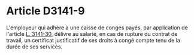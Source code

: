 # Article D3141-9

  
L'employeur qui adhère à une caisse de congés payés, par application de l'article [L. 3141-30][1], délivre au salarié, en cas de rupture du contrat de travail, un certificat justificatif de ses droits à congé compte tenu de la durée de ses services.

 [1]: /affichCodeArticle.do?cidTexte=LEGITEXT000006072050&idArticle=LEGIARTI000006902667&dateTexte=&categorieLien=cid
